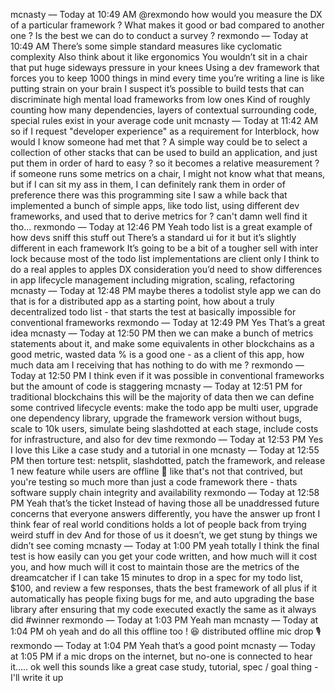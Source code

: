 mcnasty — Today at 10:49 AM
@rexmondo how would you measure the DX of a particular framework ? What makes it good or bad compared to another one ? Is the best we can do to conduct a survey ?
rexmondo — Today at 10:49 AM
There’s some simple standard measures like cyclomatic complexity
Also think about it like ergonomics
You wouldn’t sit in a chair that put huge sideways pressure in your knees
Using a dev framework that forces you to keep 1000 things in mind every time you’re writing a line is like putting strain on your brain
I suspect it’s possible to build tests that can discriminate high mental load frameworks from low ones
Kind of roughly counting how many dependencies, layers of contextual surrounding code, special rules exist in your average code unit
mcnasty — Today at 11:42 AM
so if I request "developer experience" as a requirement for Interblock, how would I know someone had met that ?
A simple way could be to select a collection of other stacks that can be used to build an application, and just put them in order of hard to easy ?
so it becomes a relative measurement ?
if someone runs some metrics on a chair, I might not know what that means, but if I can sit my ass in them, I can definitely rank them in order of preference
there was this programming site I saw a while back that implemented a bunch of simple apps, like todo list, using different dev frameworks, and used that to derive metrics for ?
can't damn well find it tho...
rexmondo — Today at 12:46 PM
Yeah todo list is a great example of how devs sniff this stuff out
There’s a standard ui for it but it’s slightly different in each framework
It’s going to be a bit of a tougher sell with inter lock because most of the todo list implementations are client only
I think to do a real apples to apples DX consideration you’d need to show differences in app lifecycle management including migration, scaling, refactoring
mcnasty — Today at 12:48 PM
maybe theres a todolist style app we can do that is for a distributed app
as a starting point, how about a truly decentralized todo list - that starts the test at basically impossible for conventional frameworks
rexmondo — Today at 12:49 PM
Yes
That’s a great idea
mcnasty — Today at 12:50 PM
then we can make a bunch of metrics statements about it, and make some equivalents in other blockchains
as a good metric, wasted data % is a good one - as a client of this app, how much data am I receiving that has nothing to do with me ?
rexmondo — Today at 12:50 PM
I think even if it was possible in conventional frameworks but the amount of code is staggering
mcnasty — Today at 12:51 PM
for traditional blockchains this will be the majority of data
then we can define some contrived lifecycle events: make the todo app be multi user, upgrade one dependency library, upgrade the framework version without bugs, scale to 10k users, simulate being slashdotted
at each stage, include costs for infrastructure, and also for dev time
rexmondo — Today at 12:53 PM
Yes
I love this
Like a case study and a tutorial in one
mcnasty — Today at 12:55 PM
then torture test: netsplit, slashdotted, patch the framework, and release 1 new feature while users are offline 🤣
like that's not that contrived, but you're testing so much more than just a code framework there - thats software supply chain integrity and availability
rexmondo — Today at 12:58 PM
Yeah that’s the ticket
Instead of having those all be unaddressed future concerns that everyone answers differently, you have the answer up front
I think fear of real world conditions holds a lot of people back from trying weird stuff in dev
And for those of us it doesn’t, we get stung by things we didn’t see coming
mcnasty — Today at 1:00 PM
yeah totally
I think the final test is how easily can you get your code written, and how much will it cost you, and how much will it cost to maintain
those are the metrics of the dreamcatcher
if I can take 15 minutes to drop in a spec for my todo list, $100, and review a few responses, thats the best framework of all
plus if it automatically has people fixing bugs for me, and auto upgrading the base library after ensuring that my code executed exactly the same as it always did
#winner
rexmondo — Today at 1:03 PM
Yeah man
mcnasty — Today at 1:04 PM
oh yeah and do all this offline too ! 😆
distributed offline mic drop 🎙️
rexmondo — Today at 1:04 PM
Yeah that’s a good point
mcnasty — Today at 1:05 PM
if a mic drops on the internet, but no-one is connected to hear it.....
ok well this sounds like a great case study, tutorial, spec / goal thing - I'll write it up

